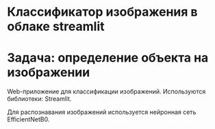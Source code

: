 # Классификатор изображения в облаке streamlit
# Задача: определение объекта на изображении

Web-приложение для классификации изображений. Используются библиотеки:
Streamlit.

Для распознавания изображений используется нейронная сеть EfficientNetB0. 
